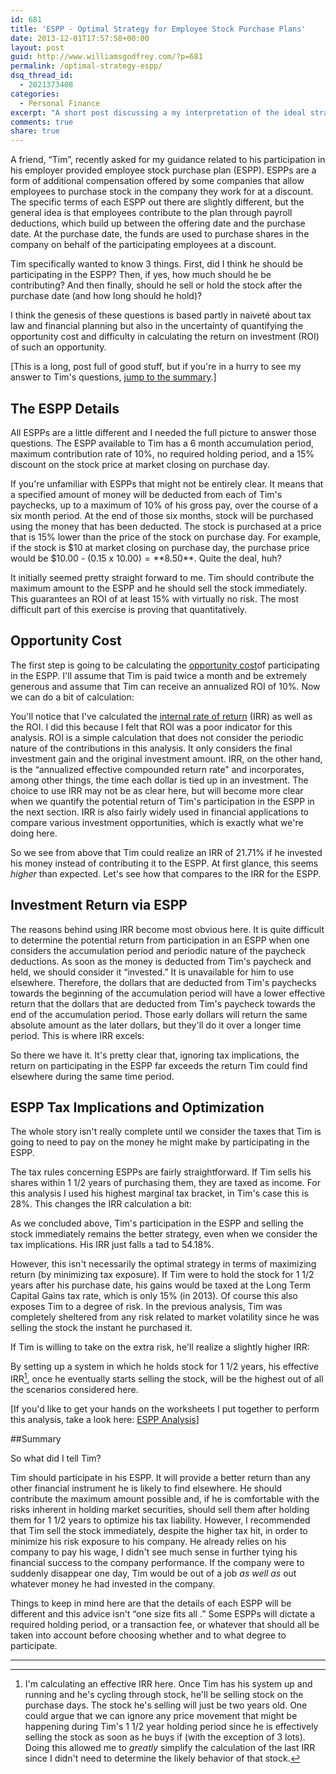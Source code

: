 ```yaml
---
id: 681
title: 'ESPP - Optimal Strategy for Employee Stock Purchase Plans'
date: 2013-12-01T17:57:58+00:00
layout: post
guid: http://www.williamsgodfrey.com/?p=681
permalink: /optimal-strategy-espp/
dsq_thread_id:
  - 2021373408
categories:
  - Personal Finance
excerpt: "A short post discussing a my interpretation of the ideal strategy one should use when participating in an Employee Stock Purchase Plan."
comments: true
share: true
---
```

A friend, &#8220;Tim&#8221;, recently asked for my guidance related to his participation in his employer provided employee stock purchase plan (ESPP). ESPPs are a form of additional compensation offered by some companies that allow employees to purchase stock in the company they work for at a discount. The specific terms of each ESPP out there are slightly different, but the general idea is that employees contribute to the plan through payroll deductions, which build up between the offering date and the purchase date. At the purchase date, the funds are used to purchase shares in the company on behalf of the participating employees at a discount.

Tim specifically wanted to know 3 things. First, did I think he should be participating in the ESPP? Then, if yes, how much should he be contributing? And then finally, should he sell or hold the stock after the purchase date (and how long should he hold)?

I think the genesis of these questions is based partly in naiveté about tax law and financial planning but also in the uncertainty of quantifying the opportunity cost and difficulty in calculating the return on investment (ROI) of such an opportunity.

[This is a long, post full of good stuff, but if you're in a hurry to see my answer to Tim's questions, [jump to the summary](#Summary).]

## The ESPP Details

All ESPPs are a little different and I needed the full picture to answer those questions. The ESPP available to Tim has a 6 month accumulation period, maximum contribution rate of 10%, no required holding period, and a 15% discount on the stock price at market closing on purchase day.

If you're unfamiliar with ESPPs that might not be entirely clear. It means that a specified amount of money will be deducted from each of Tim's paychecks, up to a maximum of 10% of his gross pay, over the course of a six month period. At the end of those six months, stock will be purchased using the money that has been deducted. The stock is purchased at a price that is 15% lower than the price of the stock on purchase day. For example, if the stock is $10 at market closing on purchase day, the purchase price would be $10.00 - (0.15 x $10.00) = **$8.50**. Quite the deal, huh?

It initially seemed pretty straight forward to me. Tim should contribute the maximum amount to the ESPP and he should sell the stock immediately. This guarantees an ROI of at least 15% with virtually no risk. The most difficult part of this exercise is proving that quantitatively.

## Opportunity Cost

The first step is going to be calculating the [opportunity cost](http://en.wikipedia.org/wiki/Opportunity_cost)of participating in the ESPP. I'll assume that Tim is paid twice a month and be extremely generous and assume that Tim can receive an annualized ROI of 10%. Now we can do a bit of calculation:



You'll notice that I've calculated the [internal rate of return](http://en.wikipedia.org/wiki/Internal_rate_of_return) (IRR) as well as the ROI. I did this because I felt that ROI was a poor indicator for this analysis. ROI is a simple calculation that does not consider the periodic nature of the contributions in this analysis. It only considers the final investment gain and the original investment amount. IRR, on the other hand, is the &#8220;annualized effective compounded return rate&#8221; and incorporates, among other things, the time each dollar is tied up in an investment. The choice to use IRR may not be as clear here, but will become more clear when we quantify the potential return of Tim's participation in the ESPP in the next section. IRR is also fairly widely used in financial applications to compare various investment opportunities, which is exactly what we're doing here.

So we see from above that Tim could realize an IRR of 21.71% if he invested his money instead of contributing it to the ESPP. At first glance, this seems _higher_ than expected. Let's see how that compares to the IRR for the ESPP.

## Investment Return via ESPP

The reasons behind using IRR become most obvious here. It is quite difficult to determine the potential return from participation in an ESPP when one considers the accumulation period and periodic nature of the paycheck deductions. As soon as the money is deducted from Tim's paycheck and held, we should consider it &#8220;invested.&#8221; It is unavailable for him to use elsewhere. Therefore, the dollars that are deducted from Tim's paychecks towards the beginning of the accumulation period will have a lower effective return that the dollars that are deducted from Tim's paycheck towards the end of the accumulation period. Those early dollars will return the same absolute amount as the later dollars, but they'll do it over a longer time period. This is where IRR excels:



So there we have it. It's pretty clear that, ignoring tax implications, the return on participating in the ESPP far exceeds the return Tim could find elsewhere during the same time period.

## ESPP Tax Implications and Optimization

The whole story isn't really complete until we consider the taxes that Tim is going to need to pay on the money he might make by participating in the ESPP.

The tax rules concerning ESPPs are fairly straightforward. If Tim sells his shares within 1 1/2 years of purchasing them, they are taxed as income. For this analysis I used his highest marginal tax bracket, in Tim's case this is 28%. This changes the IRR calculation a bit:



As we concluded above, Tim's participation in the ESPP and selling the stock immediately remains the better strategy, even when we consider the tax implications. His IRR just falls a tad to 54.18%.

However, this isn't necessarily the optimal strategy in terms of maximizing return (by minimizing tax exposure). If Tim were to hold the stock for 1 1/2 years after his purchase date, his gains would be taxed at the Long Term Capital Gains tax rate, which is only 15% (in 2013). Of course this also exposes Tim to a degree of risk. In the previous analysis, Tim was completely sheltered from any risk related to market volatility since he was selling the stock the instant he purchased it.

If Tim is willing to take on the extra risk, he'll realize a slightly higher IRR:



By setting up a system in which he holds stock for 1 1/2 years, his effective IRR[^1], once he eventually starts selling the stock, will be the highest out of all the scenarios considered here.

[If you'd like to get your hands on the worksheets I put together to perform this analysis, take a look here: <a title="ESPP Analysis" href="https://docs.google.com/spreadsheet/ccc?key=0Aiu4oxRTFijmdHdGUUZCNmV1dnc4T05NX2xzODZIcFE&usp=sharing">ESPP Analysis</a>]

##<a name="Summary">Summary

So what did I tell Tim?

Tim should participate in his ESPP. It will provide a better return than any other financial instrument he is likely to find elsewhere. He should contribute the maximum amount possible and, if he is comfortable with the risks inherent in holding market securities, should sell them after holding them for 1 1/2 years to optimize his tax liability. However, I recommended that Tim sell the stock immediately, despite the higher tax hit, in order to minimize his risk exposure to his company. He already relies on his company to pay his wage, I didn't see much sense in further tying his financial success to the company performance. If the company were to suddenly disappear one day, Tim would be out of a job _as well as_ out whatever money he had invested in the company.

Things to keep in mind here are that the details of each ESPP will be different and this advice isn't &#8220;one size fits all .&#8221; Some ESPPs will dictate a required holding period, or a transaction fee, or whatever that should all be taken into account before choosing whether and to what degree to participate.

  
---

[^1]: I'm calculating an effective IRR here. Once Tim has his system up and running and he's cycling through stock, he'll be selling stock on the purchase days. The stock he's selling will just be two years old. One could argue that we can ignore any price movement that might be happening during Tim's 1 1/2 year holding period since he is effectively selling the stock as soon as he buys if (with the exception of 3 lots). Doing this allowed me to _greatly_ simplify the calculation of the last IRR since I didn't need to determine the likely behavior of that stock.